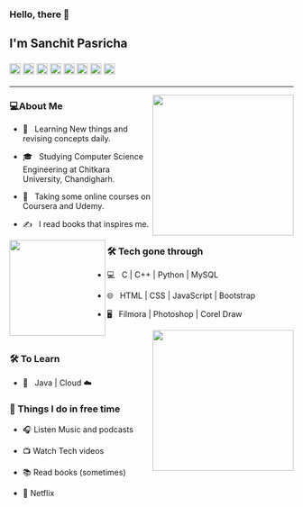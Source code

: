 ### Hello, there 👋<h2> I'm Sanchit Pasricha</h2>
<h3>
<img src = "https://cdn.iconscout.com/icon/free/png-512/c-programming-569564.png" width = "20"> 
<img src = "https://www.naveedashfaq.me/img/c++.png" width = "20"> 
<img src = "https://cdn3.iconfinder.com/data/icons/logos-and-brands-adobe/512/267_Python-512.png" width = "20"> 
<img src = "https://cdn.iconscout.com/icon/free/png-256/html5-40-1175193.png" width = "20">   
<img src = "https://cdn4.iconfinder.com/data/icons/social-media-logos-6/512/121-css3-512.png" width = "20">   
<img src = "https://upload.wikimedia.org/wikipedia/commons/thumb/9/99/Unofficial_JavaScript_logo_2.svg/1024px-Unofficial_JavaScript_logo_2.svg.png" width = "20">   
<img src = "https://cdn.iconscout.com/icon/free/png-256/bootstrap-226077.png" width = "20">     
<img src = "https://i2.wp.com/blogs.perficient.com/files/2015/09/Azure-SQL-Database.png?fit=512%2C512&ssl=1" width = "20">     
     
</h3>
<hr>

<img align='right' src="https://media3.giphy.com/media/jRf5fsn8G6YaogAWxn/giphy.gif?cid=ecf05e478c3224bca4d6340c3a08ee5586d4920748a4771f&rid=giphy.gif" width="250">
<h3>💻About Me</h3>



- 🤔 &nbsp; Learning New things and revising concepts daily.

- 🎓 &nbsp; Studying Computer Science Engineering at Chitkara University, Chandigharh.

- 🌱 &nbsp; Taking some online courses on Coursera and Udemy.

- ✍️ &nbsp; I read books that inspires me.


<img align='left' src="https://media0.giphy.com/media/YPUh8SkoYuurwwV4bz/giphy.gif?cid=ecf05e4710e58c4052852ec595290af281850ccdc67b9730&rid=giphy.gif" width="170" height = 170>

<h3>🛠 Tech gone through</h3>



- 💻 &nbsp; C | C++ | Python | MySQL

- 🌐 &nbsp; HTML | CSS | JavaScript | Bootstrap

<!--

- 🛢 &nbsp; MySQL | MongoDB

- 🔧 &nbsp; Git | Markdown | Selenium | Tidyverse

-->

- 🖥 &nbsp; Filmora | Photoshop | Corel Draw


<img align='right' src="https://media3.giphy.com/media/Y06jfuK1Bni5PkZwS2/giphy.gif?cid=ecf05e47aee82c42d06ae6098564302e9315a54e2c811de9&rid=giphy.gif" width="250">
<br>
<h3>🛠 To Learn</h3>

- 🔧 &nbsp; Java | Cloud ☁️ 

<h3>👾 Things I do in free time</h3>

- 🎧 Listen Music and podcasts

- 📺 Watch Tech videos

- 📚 Read books (sometimes)

- 🍿 Netflix




